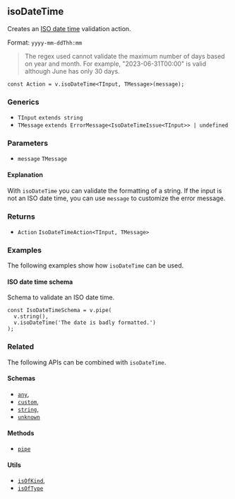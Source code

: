 isoDateTime
-----------

Creates an [ISO date time](https://en.wikipedia.org/wiki/ISO_8601) validation action.

Format: `yyyy-mm-ddThh:mm`

> The regex used cannot validate the maximum number of days based on year and month. For example, "2023-06-31T00:00" is valid although June has only 30 days.

    const Action = v.isoDateTime<TInput, TMessage>(message);
    

### Generics

*   `TInput` `extends string`
*   `TMessage` `extends ErrorMessage<IsoDateTimeIssue<TInput>> | undefined`

### Parameters

*   `message` `TMessage`

#### Explanation

With `isoDateTime` you can validate the formatting of a string. If the input is not an ISO date time, you can use `message` to customize the error message.

### Returns

*   `Action` `IsoDateTimeAction<TInput, TMessage>`

### Examples

The following examples show how `isoDateTime` can be used.

#### ISO date time schema

Schema to validate an ISO date time.

    const IsoDateTimeSchema = v.pipe(
      v.string(),
      v.isoDateTime('The date is badly formatted.')
    );
    

### Related

The following APIs can be combined with `isoDateTime`.

#### Schemas

*   [`any`](any.md),
*   [`custom`](custom.md),
*   [`string`](string.md),
*   [`unknown`](unknown.md)

#### Methods

*   [`pipe`](pipe.md)

#### Utils

*   [`isOfKind`](isOfKind.md),
*   [`isOfType`](isOfType.md)